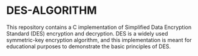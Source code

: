 # DES-ALGORITHM
This repository contains a C implementation of Simplified Data Encryption Standard (DES) encryption and decryption. DES is a widely used symmetric-key encryption algorithm, and this implementation is meant for educational purposes to demonstrate the basic principles of DES.

